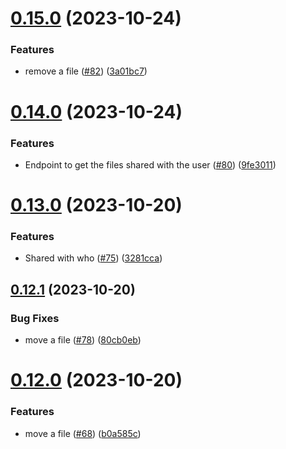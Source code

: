 # [0.15.0](https://github.com/hawks-atlanta/proxy-python/compare/v0.14.0...v0.15.0) (2023-10-24)


### Features

* remove a file ([#82](https://github.com/hawks-atlanta/proxy-python/issues/82)) ([3a01bc7](https://github.com/hawks-atlanta/proxy-python/commit/3a01bc73a31b3ff91c835653a57393a8006bfbd6))



# [0.14.0](https://github.com/hawks-atlanta/proxy-python/compare/v0.13.0...v0.14.0) (2023-10-24)


### Features

* Endpoint to get the files shared with the user ([#80](https://github.com/hawks-atlanta/proxy-python/issues/80)) ([9fe3011](https://github.com/hawks-atlanta/proxy-python/commit/9fe3011c447ccc482ff1c67aec56bdd95ff5e30c))



# [0.13.0](https://github.com/hawks-atlanta/proxy-python/compare/v0.12.1...v0.13.0) (2023-10-20)


### Features

* Shared with who ([#75](https://github.com/hawks-atlanta/proxy-python/issues/75)) ([3281cca](https://github.com/hawks-atlanta/proxy-python/commit/3281cca3edd3c702b2077bf1efc2d100c7cefe32))



## [0.12.1](https://github.com/hawks-atlanta/proxy-python/compare/v0.12.0...v0.12.1) (2023-10-20)


### Bug Fixes

* move a file ([#78](https://github.com/hawks-atlanta/proxy-python/issues/78)) ([80cb0eb](https://github.com/hawks-atlanta/proxy-python/commit/80cb0eb37675d67ead3349836fae2cac0cec167f))



# [0.12.0](https://github.com/hawks-atlanta/proxy-python/compare/v0.11.0...v0.12.0) (2023-10-20)


### Features

* move a file ([#68](https://github.com/hawks-atlanta/proxy-python/issues/68)) ([b0a585c](https://github.com/hawks-atlanta/proxy-python/commit/b0a585c89c8ae09a49fa0549858d73f51ea6976a))



